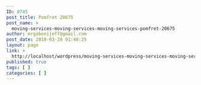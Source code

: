 ```yaml
---
ID: 8745
post_title: Pomfret 20675
post_name: >
  moving-services-moving-services-moving-services-pomfret-20675
author: mrgabonijeff@gmail.com
post_date: 2018-03-28 01:48:25
layout: page
link: >
  http://localhost/wordpress/moving-services-moving-services-moving-services-pomfret-20675/
published: true
tags: [ ]
categories: [ ]
---
```

